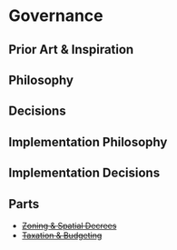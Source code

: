 # Governance

## Prior Art & Inspiration

## Philosophy

## Decisions

## Implementation Philosophy

## Implementation Decisions

## Parts

* ~~[Zoning & Spatial Decrees]()~~
* ~~[Taxation & Budgeting]()~~